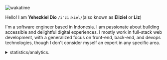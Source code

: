 ![wakatime](https://wakatime.com/badge/user/aa0a00f5-9b4c-4df5-8663-3c57c33c88a8.svg)

Hello! I am **Yehezkiel Dio** `/iˈziːkiel/`(also known as **Eliziel** or **Liz**)

I'm a software engineer based in Indonesia. I am passionate about building accessible and delightful digital experiences. I mostly work in full-stack web development, with a generalized focus on front-end, back-end, and devops technologies, though I don't consider myself an expert in any specific area.

<details>
  <summary>statistics/analytics.</summary>
  <br>
 <div align="center">
    <img height=200 src="https://github-readme-stats.vercel.app/api?username=yehezkieldio&count_private=True&show_icons=true&include_all_commits=true&theme=tokyonight&border_color=1f2335" alt="GitHub Stats" />
    <img height=200 src="https://github-readme-stats.vercel.app/api/top-langs/?username=yehezkieldio&theme=tokyonight&border_color=1f2335&hide_progress=true&langs_count=10" alt="GitHub Stats" />
  </div>
  <br>
  <div align="center">
    <img height=200 src="https://github-profile-trophy.vercel.app/?username=yehezkieldio&title=Commits,Followers,Repositories,Experience,Issues,PullRequest,MultiLanguage&margin-w=15&theme=tokyonight&no-frame=true&row=2&column=3" alt="GitHub Trophy" />
    <img height=200 src="https://github-readme-stats.vercel.app/api/wakatime?username=yehezkieldio&theme=tokyonight&border_color=1f2335&hide_progress=true&langs_count=10" alt="GitHub Stats" />
  </div>
  <br>
  <div align="center">
  </div>
  <br>
</details>